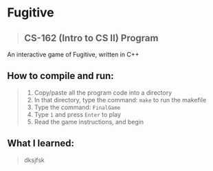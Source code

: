 # Fugitive
> ## CS-162 (Intro to CS II) Program  

An interactive game of Fugitive, written in C++

## How to compile and run:
> 1. Copy/paste all the program code into a directory
> 2. In that directory, type the command: `make` to run the makefile
> 3. Type the command: `FinalGame`
> 4. Type `1` and press `Enter` to play
> 5. Read the game instructions, and begin

## What I learned:
> dksjfsk
